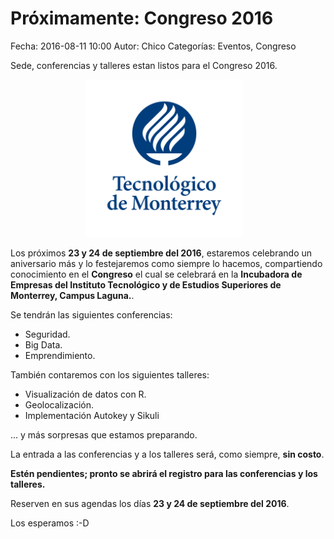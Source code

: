 Próximamente: Congreso 2016
==================================

Fecha: 2016-08-11 10:00
Autor:  Chico
Categorías: Eventos, Congreso

Sede, conferencias y talleres estan listos para el Congreso 2016.

<center>
<img class="img-responsive" style="width:50%;height:auto;margin-right:12px;" src="2016-08-11-avances-congreso-2016/LogoTecVertical-03.png" alt="Sede Congreso 2016" width="325" height="250">
</center>

<!-- break -->

Los próximos **23 y 24 de septiembre del 2016**, estaremos celebrando un aniversario más y lo festejaremos como siempre lo hacemos, compartiendo conocimiento en el **Congreso** el cual se celebrará en la **Incubadora de Empresas del Instituto Tecnológico y de Estudios Superiores de Monterrey, Campus Laguna.**.

Se tendrán las siguientes conferencias:

* Seguridad.
* Big Data.
* Emprendimiento.

También contaremos con los siguientes talleres:

* Visualización de datos con R.
* Geolocalización.
* Implementación Autokey y Sikuli

... y más sorpresas que estamos preparando.

La entrada a las conferencias y a los talleres será, como siempre, **sin costo**.

**Estén pendientes; pronto se abrirá el registro para las conferencias y los talleres.**

Reserven en sus agendas los días **23 y 24 de septiembre del 2016**.

Los esperamos :-D
